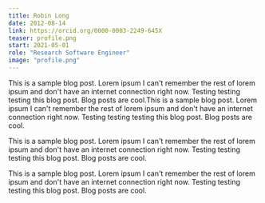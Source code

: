 ```yaml
---
title: Robin Long
date: 2012-08-14
link: https://orcid.org/0000-0003-2249-645X
teaser: profile.png
start: 2021-05-01
role: "Research Software Engineer"
image: "profile.png"
---
```


This is a sample blog post. Lorem ipsum I can't remember the rest of lorem ipsum and don't have an internet connection right now. Testing testing testing this blog post. Blog posts are cool.This is a sample blog post. Lorem ipsum I can't remember the rest of lorem ipsum and don't have an internet connection right now. Testing testing testing this blog post. Blog posts are cool.

This is a sample blog post. Lorem ipsum I can't remember the rest of lorem ipsum and don't have an internet connection right now. Testing testing testing this blog post. Blog posts are cool.

This is a sample blog post. Lorem ipsum I can't remember the rest of lorem ipsum and don't have an internet connection right now. Testing testing testing this blog post. Blog posts are cool.
